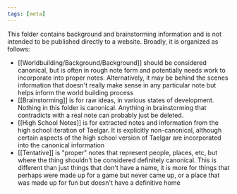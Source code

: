 ```yaml
---
tags: [meta]
---
```


This folder contains background and brainstorming information and is not intended to be published directly to a website. Broadly, it is organized as follows:
* [[Worldbuilding/Background/Background]] should be considered canonical, but is often in rough note form and potentially needs work to incorporate into proper notes. Alternatively, it may be behind the scenes information that doesn't really make sense in any particular note but helps inform the world building process
* [[Brainstorming]] is for raw ideas, in various states of development. Nothing in this folder is canonical. Anything in brainstorming that contradicts with a real note can probably just be deleted.
* [[High School Notes]] is for extracted notes and information from the high school iteration of Taelgar. It is explicitly non-canonical, although certain aspects of the high school version of Taelgar are incorporated into the canonical information
* [[Tentative]] is "proper" notes that represent people, places, etc, but where the thing shouldn't be considered definitely canonical. This is different than just things that don't have a name, it is more for things that perhaps were made up for a game but never came up, or a place that was made up for fun but doesn't have a definitive home